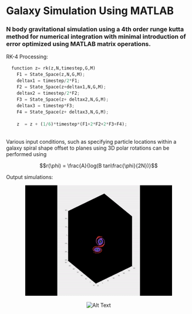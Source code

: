 # Galaxy Simulation Using MATLAB 

### N body gravitational simulation using a 4th order runge kutta method for numerical integration with minimal introduction of error optimized using MATLAB matrix operations.

RK-4 Processing:

```python
  function z= rk(z,N,timestep,G,M) 
    F1 = State_Space(z,N,G,M); 
    deltax1 = timestep/2*F1; 
    F2 = State_Space(z+deltax1,N,G,M); 
    deltax2 = timestep/2*F2;
    F3 = State_Space(z+ deltax2,N,G,M);
    deltax3 = timestep*F3;
    F4 = State_Space(z+ deltax3,N,G,M);

    z  = z + (1/6)*timestep*(F1+2*F2+2*F3+F4);
  
```

Various input conditions, such as specifying particle locations within a galaxy spiral shape offset to planes using 3D polar rotations can be performed using

``` math
r(\phi) = \frac{A}{log(B tan\frac{\phi}{2N})}
```

Output simulations:

<p align="center">
    <img src="https://github.com/matthewsimpsonaero/Galaxy-sim/blob/main/GalaxyCollision.gif" alt="Alt Text" width="400" height="300"/>
</p>

<p align="center">
    <img src="https://github.com/matthewsimpsonaero/Galaxy-sim/blob/main/ParticleClumping.gif" alt="Alt Text" width="400" height="300"/>
</p>
